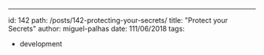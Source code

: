 ---
id: 142
path: /posts/142-protecting-your-secrets/
title: "Protect your Secrets"
author: miguel-palhas
date: 111/06/2018
tags:
  - development


